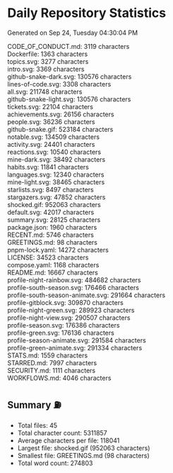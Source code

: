 # Daily Repository Statistics
Generated on Sep 24, Tuesday 04:30:04 PM  

CODE_OF_CONDUCT.md: 3119 characters  
Dockerfile: 1363 characters  
topics.svg: 3277 characters  
intro.svg: 3369 characters  
github-snake-dark.svg: 130576 characters  
lines-of-code.svg: 3308 characters  
all.svg: 211748 characters  
github-snake-light.svg: 130576 characters  
tickets.svg: 22104 characters  
achievements.svg: 26156 characters  
people.svg: 36236 characters  
github-snake.gif: 523184 characters  
notable.svg: 134509 characters  
activity.svg: 24401 characters  
reactions.svg: 10540 characters  
mine-dark.svg: 38492 characters  
habits.svg: 11841 characters  
languages.svg: 12340 characters  
mine-light.svg: 38465 characters  
starlists.svg: 8497 characters  
stargazers.svg: 47852 characters  
shocked.gif: 952063 characters  
default.svg: 42017 characters  
summary.svg: 28125 characters  
package.json: 1960 characters  
RECENT.md: 5746 characters  
GREETINGS.md: 98 characters  
pnpm-lock.yaml: 14272 characters  
LICENSE: 34523 characters  
compose.yaml: 1168 characters  
README.md: 16667 characters  
profile-night-rainbow.svg: 484682 characters  
profile-south-season.svg: 176466 characters  
profile-south-season-animate.svg: 291664 characters  
profile-gitblock.svg: 309870 characters  
profile-night-green.svg: 289923 characters  
profile-night-view.svg: 290507 characters  
profile-season.svg: 176386 characters  
profile-green.svg: 176136 characters  
profile-season-animate.svg: 291584 characters  
profile-green-animate.svg: 291334 characters  
STATS.md: 1559 characters  
STARRED.md: 7997 characters  
SECURITY.md: 1111 characters  
WORKFLOWS.md: 4046 characters  

## Summary ⛽  
- Total files: 45  
- Total character count: 5311857  
- Average characters per file: 118041  
- Largest file: shocked.gif (952063 characters)  
- Smallest file: GREETINGS.md (98 characters)  
- Total word count: 274803  
